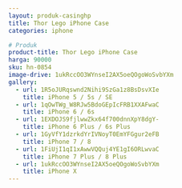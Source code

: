 ```yaml
---
layout: produk-casinghp
title: Thor Lego iPhone Case
categories: iphone

# Produk
product-title: Thor Lego iPhone Case
harga: 90000
sku: hn-0854
image-drive: 1ukRccOO3WYnseI2AX5oeQOgoWoSvbYXm
gallery:
  - url: 1R5oJURqswnd2Nihi9SzGa1z8BsDsvXIe
    title: iPhone 5 / 5s / SE
  - url: 1qOwTWg_W8RJw5BdoGEpIcFRB1XXAFwaC
    title: iPhone 6 / 6s
  - url: 1EXDOJS9fjlwwZkx64f700dnnXpY8dgY-
    title: iPhone 6 Plus / 6s Plus
  - url: 1GyVfY1dzrkdYrIVNoyT0EmYFGgur2eFB
    title: iPhone 7 / 8
  - url: 1FiUjI1qI1xAwwVQQuj4YE1gI6ORLwvaC
    title: iPhone 7 Plus / 8 Plus
  - url: 1ukRccOO3WYnseI2AX5oeQOgoWoSvbYXm
    title: iPhone X
---
```

